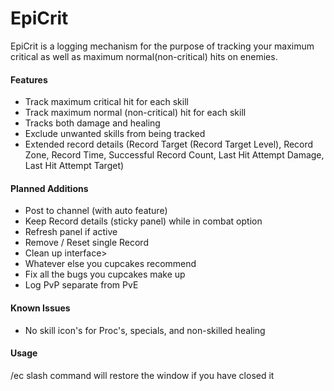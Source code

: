 EpiCrit
=======
EpiCrit is a logging mechanism for the purpose of tracking your maximum critical as well as maximum normal(non-critical) hits on enemies.

#### Features

* Track maximum critical hit for each skill
* Track maximum normal (non-critical) hit for each skill
* Tracks both damage and healing
* Exclude unwanted skills from being tracked
* Extended record details (Record Target (Record Target Level), Record Zone, Record Time, Successful Record Count, Last Hit Attempt Damage, Last Hit Attempt Target)

#### Planned Additions

* Post to channel (with auto feature)
* Keep Record details (sticky panel) while in combat option
* Refresh panel if active
* Remove / Reset single Record
* Clean up interface>
* Whatever else you cupcakes recommend
* Fix all the bugs you cupcakes make up
* Log PvP separate from PvE

#### Known Issues

* No skill icon's for Proc's, specials, and non-skilled healing

#### Usage

/ec slash command will restore the window if you have closed it
